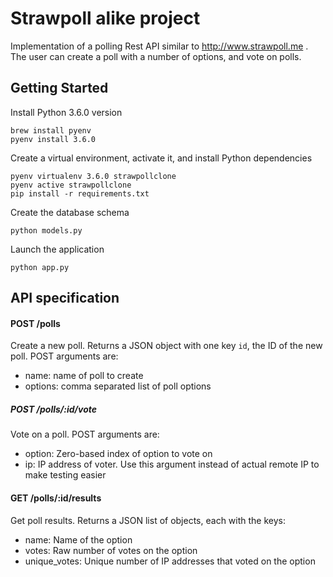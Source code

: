# Strawpoll alike project

Implementation of a polling Rest API similar to http://www.strawpoll.me .
The user can create a poll with a number of options, and vote on polls.

## Getting Started

Install Python 3.6.0 version

```
brew install pyenv
pyenv install 3.6.0
```

Create a virtual environment, activate it, and install Python dependencies

```
pyenv virtualenv 3.6.0 strawpollclone
pyenv active strawpollclone
pip install -r requirements.txt
```

Create the database schema

```
python models.py
```

Launch the application

```
python app.py
```

## API specification


#### POST /polls

Create a new poll. Returns a JSON object with one key `id`, the ID of the new poll. POST arguments are:

- name: name of poll to create
- options: comma separated list of poll options


##### POST /polls/:id/vote

Vote on a poll. POST arguments are:

- option: Zero-based index of option to vote on
- ip: IP address of voter. Use this argument instead of actual remote IP to make testing easier


#### GET /polls/:id/results

Get poll results. Returns a JSON list of objects, each with the keys:

- name: Name of the option
- votes: Raw number of votes on the option
- unique_votes: Unique number of IP addresses that voted on the option